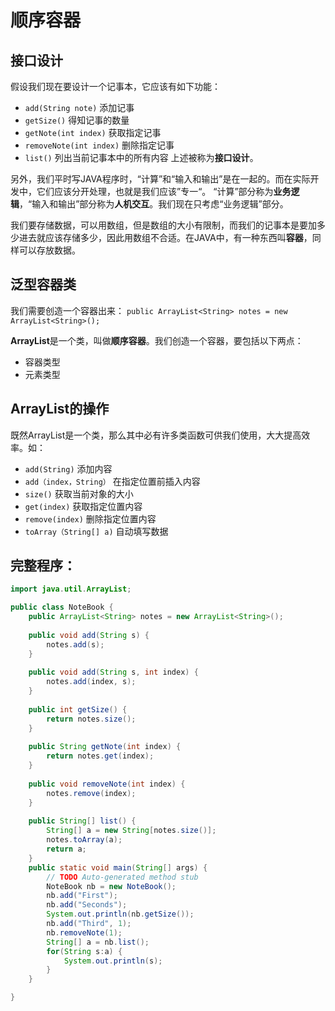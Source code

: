 ﻿# 顺序容器
## 接口设计
假设我们现在要设计一个记事本，它应该有如下功能：

* `add(String note)` 添加记事
* `getSize()` 得知记事的数量
* `getNote(int index)` 获取指定记事
* `removeNote(int index)` 删除指定记事
* `list()` 列出当前记事本中的所有内容
上述被称为**接口设计**。

另外，我们平时写JAVA程序时，“计算”和“输入和输出”是在一起的。而在实际开发中，它们应该分开处理，也就是我们应该”专一“。
“计算”部分称为**业务逻辑**，“输入和输出”部分称为**人机交互**。我们现在只考虑“业务逻辑”部分。

我们要存储数据，可以用数组，但是数组的大小有限制，而我们的记事本是要加多少进去就应该存储多少，因此用数组不合适。在JAVA中，有一种东西叫**容器**，同样可以存放数据。

## 泛型容器类
我们需要创造一个容器出来：
`public ArrayList<String> notes = new ArrayList<String>();`

**ArrayList**是一个类，叫做**顺序容器**。我们创造一个容器，要包括以下两点：

* 容器类型
* 元素类型

## ArrayList的操作
既然ArrayList是一个类，那么其中必有许多类函数可供我们使用，大大提高效率。如：

* `add(String)` 添加内容
* `add（index，String）` 在指定位置前插入内容
* `size()` 获取当前对象的大小
* `get(index)` 获取指定位置内容
* `remove(index)` 删除指定位置内容
* `toArray（String[] a)` 自动填写数据

## 完整程序：

``````````````java
import java.util.ArrayList;

public class NoteBook {
	public ArrayList<String> notes = new ArrayList<String>();
	
	public void add(String s) {
		notes.add(s);
	}
	
	public void add(String s, int index) {
		notes.add(index, s);
	}
	
	public int getSize() {
		return notes.size();
	}
	
	public String getNote(int index) {
		return notes.get(index);
	}
	
	public void removeNote(int index) {
		notes.remove(index);
	}
	
	public String[] list() {
		String[] a = new String[notes.size()];
		notes.toArray(a);
		return a;
	}
	public static void main(String[] args) {
		// TODO Auto-generated method stub
		NoteBook nb = new NoteBook();
		nb.add("First");
		nb.add("Seconds");
		System.out.println(nb.getSize());
		nb.add("Third", 1);
		nb.removeNote(1);
		String[] a = nb.list();
		for(String s:a) {
			System.out.println(s);
		}
	}

}
``````````````````







